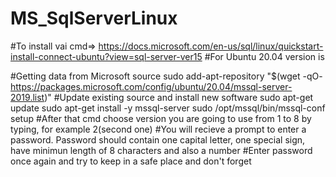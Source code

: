 # MS_SqlServerLinux

#To install vai cmd=> https://docs.microsoft.com/en-us/sql/linux/quickstart-install-connect-ubuntu?view=sql-server-ver15
#For Ubuntu 20.04 version is 

#Getting data from Microsoft source 
sudo add-apt-repository "$(wget -qO- https://packages.microsoft.com/config/ubuntu/20.04/mssql-server-2019.list)"
#Update existing source and install new software 
sudo apt-get update
sudo apt-get install -y mssql-server
sudo /opt/mssql/bin/mssql-conf setup
#After that cmd choose version you are going to use from 1 to 8 by typing, for example 2(second one)
#You will recieve a prompt to enter a password. Password should contain one capital letter, one special sign, have minimun length of 8 characters and also a number
#Enter password once again and try to keep in a safe place and don't forget 

